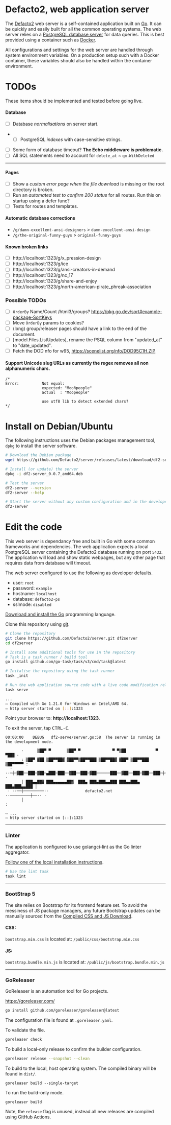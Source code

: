 # Defacto2, web application server

The [Defacto2](https://defacto2.net) web server is a self-contained application built on [Go](https://go.dev/). 
It can be quickly and easily built for all the common operating systems. 
The web server relies on a [PostgreSQL database server](https://www.postgresql.org/) for data queries. 
This is best provided using a container such as [Docker](https://www.docker.com/).

All configurations and settings for the web server are handled through system environment variables. 
On a production setup such with a Docker container, these variables should also be handled within the container environment.

# TODOs

These items should be implemented and tested before going live.

#### Database

- [ ] Database *normalisations* on server start. 
- - [ ] PostgreSQL *indexes* with case-sensitive strings.
- [ ] Some form of database timeout? **The Echo middleware is problematic.**
- [ ] All SQL statements need to account for `delete_at` ~ `qm.WithDeleted`
---

#### Pages

- [ ] Show a *custom error page when the file download* is missing or the root directory is broken.
- [ ] Run an *automated test to confirm 200 status* for all routes. Run this on startup using a defer func?
- [ ] Tests for routes and templates.

#### Automatic database corrections

- `/g/damn-excellent-ansi-designers` > `damn-excellent-ansi-design`
- `/g/the-original-funny-guys` > `original-funny-guys`

#### Known broken links

- [ ] http://localhost:1323/g/x_pression-design
- [ ] http://localhost:1323/g/ice
- [ ] http://localhost:1323/g/ansi-creators-in-demand
- [ ] http://localhost:1323/g/nc_17
- [ ] http://localhost:1323/g/share-and-enjoy
- [ ] http://localhost:1323/g/north-american-pirate_phreak-association

### Possible TODOs

- [ ] `OrderBy` Name/Count /html3/groups?
https://pkg.go.dev/sort#example-package-SortKeys
- [ ] Move `OrderBy` params to cookies?
- [ ] (long) group/releaser pages should have a link to the end of the document.
- [ ] [model.Files.ListUpdates], rename the PSQL column from "updated_at" to "date_updated".
- [ ] Fetch the DOD nfo for w95, https://scenelist.org/nfo/DOD95C1H.ZIP

#### Support Unicode slug URLs as currently the regex removes all non alphanumeric chars.

```
/*
Error:      	Not equal:
            	expected: "Mooñpeople"
            	actual  : "Moopeople"

				use utf8 lib to detect extended chars?
*/
```

# Install on Debian/Ubuntu

The following instructions uses the Debian packages management tool, 
`dpkg` to install the server software.

```sh
# Download the Debian package
wget https://github.com/Defacto2/server/releases/latest/download/df2-server_0.0.7_amd64.deb # todo need to rename

# Install (or update) the server
dpkg -i df2-server_0.0.7_amd64.deb

# Test the server
df2-server --version
df2-server --help

# Start the server without any custom configuration and in the developer mode
df2-server
```

# Edit the code

This web server is dependancy free and built in Go with some common frameworks and dependencies. 
The web application expects a local PostgreSQL server containing the Defacto2 database running on port `5432`.
The application will load and show static webpages, but any other page that requires data from database will timeout.

The web server configured to use the following as developer defaults.

- user: `root`
- password: `example`
- hostname: `localhost`
- database: `defacto2-ps`
- sslmode: `disabled`

[Download and install the Go](https://go.dev/doc/install) programming language.

Clone this repository using [git](https://git-scm.com/).

```sh
# Clone the repository
git clone https://github.com/Defacto2/server.git df2server
cd df2server

# Install some additional tools for use in the repository
# Task is a task runner / build tool
go install github.com/go-task/task/v3/cmd/task@latest

# Initalise the repository using the task runner
task _init

# Run the web application source code with a live code modification reload monitor.
task serve

...
⇨ Compiled with Go 1.21.0 for Windows on Intel/AMD 64.
⇨ http server started on [::]:1323
```

Point your browser to: **http://localhost:1323**.

To exit the server, tap <kbd>CTRL-C</kbd>.

```
00:00:00	DEBUG	df2-serve/server.go:58	The server is running in the development mode.

       ·      ▒██▀ ▀       ▒██▀ ▀              ▀ ▀▒██             ▀ ▀███ ·
       : ▒██▀ ▓██ ▒██▀▀██▓ ▓██▀▀▒██▀▀███ ▒██▀▀██▓ ▓██▀ ▒██▀▀███ ▒██▀▀▀▀▀ :
  · ··─┼─▓██──███─▓██─▄███─███──▓██──███─▓██──────███──▓██──███─▓██──███─┼─·· ·
       │ ███▄▄██▓ ███▄▄▄▄▄▄██▓  ███▄ ███▄███▄▄███ ███▄▄███▄ ███▄███▄▄███ │
 · ··──┼─────────··                defacto2.net               ··─────────┼──·· ·
       │                                                                 :

⇨ ...
⇨ http server started on [::]:1323

```

---

### Linter

The application is configured to use golangci-lint as the Go linter aggregator.

[Follow one of the local installation instructions](https://golangci-lint.run/usage/install/#local-installation).

```sh
# Use the lint task
task lint
```

---

### BootStrap 5

The site relies on Bootstrap for its frontend feature set. To avoid the messiness of JS package managers, any future Bootstrap updates can be manually sourced from the [Compiled CSS and JS Download](https://getbootstrap.com/docs/5.3/getting-started/download).

#### CSS:

`bootstrap.min.css` is located at: `/public/css/bootstrap.min.css`

#### JS:  

`bootstrap.bundle.min.js` is located at: `/public/js/bootstrap.bundle.min.js`

---

### GoReleaser

GoReleaser is an automation tool for Go projects.

https://goreleaser.com/

```sh
go install github.com/goreleaser/goreleaser@latest
```

The configuration file is found at `.goreleaser.yaml`.

To validate the file.

```sh
goreleaser check
```

To build a local-only release to confirm the builder configuration.

```sh
goreleaser release --snapshot --clean
```

To build to the local, host operating system. The compiled binary will be found in `dist/`.

```
goreleaser build --single-target
```

To run the build-only mode.

```
goreleaser build
```

Note, the `release` flag is unused, instead all new releases are compiled using GitHub Actions.
